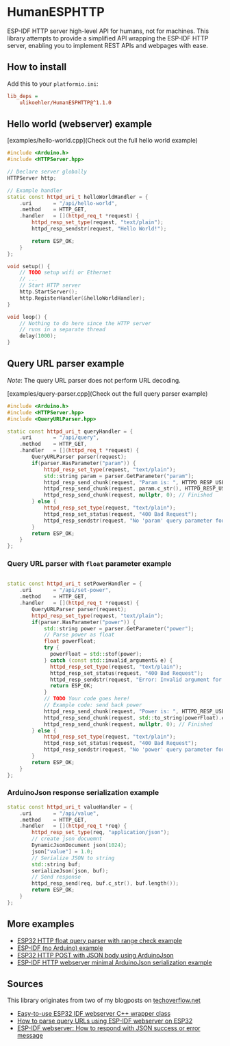 # HumanESPHTTP
ESP-IDF HTTP server high-level API for humans, not for machines.
This library attempts to provide a simplified API wrapping the ESP-IDF HTTP server,
enabling you to implement REST APIs and webpages with ease.

## How to install

Add this to your `platformio.ini`:

```ini
lib_deps =
    ulikoehler/HumanESPHTTP@^1.1.0
```

## Hello world (webserver) example

[examples/hello-world.cpp](Check out the full hello world example)

```c++
#include <Arduino.h>
#include <HTTPServer.hpp>

// Declare server globally
HTTPServer http;

// Example handler
static const httpd_uri_t helloWorldHandler = {
    .uri       = "/api/hello-world",
    .method    = HTTP_GET,
    .handler   = [](httpd_req_t *request) {
        httpd_resp_set_type(request, "text/plain");
        httpd_resp_sendstr(request, "Hello World!");

        return ESP_OK;
    }
};

void setup() {
    // TODO setup wifi or Ethernet
    // ...
    // Start HTTP server
    http.StartServer();
    http.RegisterHandler(&helloWorldHandler);
}

void loop() {
    // Nothing to do here since the HTTP server
    // runs in a separate thread
    delay(1000);
}
```

## Query URL parser example

*Note*: The query URL parser does not perform URL decoding.

[examples/query-parser.cpp](Check out the full query parser example)

```c++
#include <Arduino.h>
#include <HTTPServer.hpp>
#include <QueryURLParser.hpp>

static const httpd_uri_t queryHandler = {
    .uri       = "/api/query",
    .method    = HTTP_GET,
    .handler   = [](httpd_req_t *request) {
        QueryURLParser parser(request);
        if(parser.HasParameter("param")) {
            httpd_resp_set_type(request, "text/plain");
            std::string param = parser.GetParameter("param");
            httpd_resp_send_chunk(request, "Param is: ", HTTPD_RESP_USE_STRLEN);
            httpd_resp_send_chunk(request, param.c_str(), HTTPD_RESP_USE_STRLEN);
            httpd_resp_send_chunk(request, nullptr, 0); // Finished
        } else {
            httpd_resp_set_type(request, "text/plain");
            httpd_resp_set_status(request, "400 Bad Request");
            httpd_resp_sendstr(request, "No 'param' query parameter found!");
        }
        return ESP_OK;
    }
};
```

### Query URL parser with `float` parameter example

```c++

static const httpd_uri_t setPowerHandler = {
    .uri       = "/api/set-power",
    .method    = HTTP_GET,
    .handler   = [](httpd_req_t *request) {
        QueryURLParser parser(request);
        httpd_resp_set_type(request, "text/plain");
        if(parser.HasParameter("power")) {
            std::string power = parser.GetParameter("power");
            // Parse power as float
            float powerFloat;
            try {
              powerFloat = std::stof(power);
            } catch (const std::invalid_argument& e) {
              httpd_resp_set_type(request, "text/plain");
              httpd_resp_set_status(request, "400 Bad Request");
              httpd_resp_sendstr(request, "Error: Invalid argument for power parameter (not a float)!");
              return ESP_OK;
            }
            // TODO Your code goes here!
            // Example code: send back power
            httpd_resp_send_chunk(request, "Power is: ", HTTPD_RESP_USE_STRLEN);
            httpd_resp_send_chunk(request, std::to_string(powerFloat).c_str(), HTTPD_RESP_USE_STRLEN);
            httpd_resp_send_chunk(request, nullptr, 0); // Finished
        } else {
            httpd_resp_set_type(request, "text/plain");
            httpd_resp_set_status(request, "400 Bad Request");
            httpd_resp_sendstr(request, "No 'power' query parameter found!");
        }
        return ESP_OK;
    }
};
```

### ArduinoJson response serialization example

```cpp
static const httpd_uri_t valueHandler = {
    .uri       = "/api/value",
    .method    = HTTP_GET,
    .handler   = [](httpd_req_t *req) {
        httpd_resp_set_type(req, "application/json");
        // create json docuemnt
        DynamicJsonDocument json(1024);
        json["value"] = 1.0;
        // Serialize JSON to string
        std::string buf;
        serializeJson(json, buf);
        // Send response
        httpd_resp_send(req, buf.c_str(), buf.length());
        return ESP_OK;
    }
};
```

## More examples

* [ESP32 HTTP float query parser with range check example](https://techoverflow.net/2023/09/30/esp32-http-float-query-parser-with-range-check-example-using-humanesphttp/)
* [ESP-IDF (no Arduino) example](https://github.com/ulikoehler/HumanESPHTTP/blob/master/examples/esp-idf-hello-world)
* [ESP32 HTTP POST with JSON body using ArduinoJson](https://techoverflow.net/2023/11/28/esp32-http-post-with-json-body-using-arduinojson/)
* [ESP-IDF HTTP webserver minimal ArduinoJson serialization example](https://techoverflow.net/2023/03/09/esp-idf-http-webserver-minimal-arduinojson-serialization-example/)

## Sources

This library originates from two of my blogposts on [techoverflow.net](https://techoverflow.net)
- [Easy-to-use ESP32 IDF webserver C++ wrapper class
](https://techoverflow.net/2023/06/13/easy-to-use-esp32-idf-webserver-c-wrapper-class/)
- [How to parse query URLs using ESP-IDF webserver on ESP32](https://techoverflow.net/2023/06/13/how-to-parse-query-urls-using-esp-idf-webserver-on-esp32/)
- [ESP-IDF webserver: How to respond with JSON success or error message
](https://techoverflow.net/2023/06/13/esp-idf-webserver-how-to-respond-with-json-success-or-error-message/)
